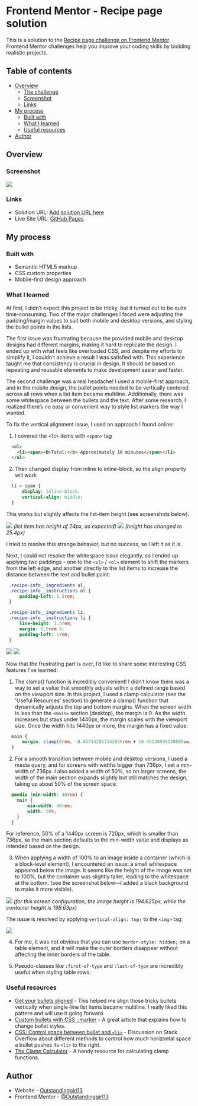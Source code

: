 # Frontend Mentor - Recipe page solution

This is a solution to the [Recipe page challenge on Frontend Mentor](https://www.frontendmentor.io/challenges/recipe-page-KiTsR8QQKm). Frontend Mentor challenges help you improve your coding skills by building realistic projects. 

## Table of contents

- [Overview](#overview)
  - [The challenge](#the-challenge)
  - [Screenshot](#screenshot)
  - [Links](#links)
- [My process](#my-process)
  - [Built with](#built-with)
  - [What I learned](#what-i-learned)
  - [Useful resources](#useful-resources)
- [Author](#author)

## Overview

### Screenshot

![](./screenshots/desktop-screenshot.png)

### Links

- Solution URL: [Add solution URL here](https://your-solution-url.com)
- Live Site URL: [GitHub Pages](https://outstandinggirl13.github.io/recipe-page-main/)

## My process

### Built with

- Semantic HTML5 markup
- CSS custom properties
- Mobile-first design approach

### What I learned

At first, I didn’t expect this project to be tricky, but it turned out to be quite time-consuming. Two of the major challenges I faced were adjusting the padding/margin values to suit both mobile and desktop versions, and styling the bullet points in the lists.

The first issue was frustrating because the provided mobile and desktop designs had different margins, making it hard to replicate the design. I ended up with what feels like overloaded CSS, and despite my efforts to simplify it, I couldn’t achieve a result I was satisfied with. This experience taught me that consistency is crucial in design. It should be based on repeating and reusable elements to make development easier and faster.

The second challenge was a real headache! I used a mobile-first approach, and in the mobile design, the bullet points needed to be vertically centered across all rows when a list item became multiline. Additionally, there was some whitespace between the bullets and the text. After some research, I realized there’s no easy or convenient way to style list markers the way I wanted.

To fix the vertical alignment issue, I used an approach I found online:
1. I covered the `<li>` items with `<span>` tag
```html
  <ul>
    <li><span><b>Total:</b> Approximately 10 minutes</span></li>
  </ul>
```
2. Then changed display from inline to inline-block, so the align property will work
```css
  li > span {
      display: inline-block;
      vertical-align: middle;
  }
```
This works but slightly affects the list-item height (see screenshots below).

![](./screenshots/marker-issue-1.PNG)
*(list item has height of 24px, as expected)*
![](./screenshots/marker-issue-2.PNG)
*(height has changed to 25.4px)*

 I tried to resolve this strange behavior, but no success, so I left it as it is.

 Next, I could not resolve the whitespace issue elegantly, so I ended up applying two paddings - one to the `<ul>` / `<ol>` element to shift the markers from the left edge, and another directly to the list items to increase the distance between the text and bullet point:

 ```css
  .recipe-info__ingredients ul,
  .recipe-info__instructions ol {
      padding-left: 1.5rem;
  }

  .recipe-info__ingredients li,
  .recipe-info__instructions li {
      line-height: 1.5rem;
      margin: 0.5rem 0;
      padding-left: 1rem;
  }
 ```
![](./screenshots/marker-issue-3.PNG)
![](./screenshots/marker-issue-4.PNG)

Now that the frustrating part is over, I’d like to share some interesting CSS features I’ve learned:

1. The clamp() function is incredibly convenient! I didn’t know there was a way to set a value that smoothly adjusts within a defined range based on the viewport size. In this project, I used a clamp calculator (see the 'Useful Resources' section) to generate a clamp() function that dynamically adjusts the top and bottom margins. When the screen width is less than the `<main>` section (desktop), the margin is 0. As the width increases but stays under 1440px, the margin scales with the viewport size. Once the width hits 1440px or more, the margin has a fixed value:

```css
  main {
      margin: clamp(0rem, -8.857142857142856rem + 18.45238095238095vw, 7.75rem) auto;
  }
```

2. For a smooth transition between mobile and desktop versions, I used a media query, and for screens with widths bigger than 736px, I set a min-width of 736px. I also added a width of 50%, so on larger screens, the width of the main section expands slightly but still matches the design, taking up about 50% of the screen space.
```css
  @media (min-width: 48rem) {
    main {
        min-width: 46rem;
        width: 50%;
    }
  }
```
For reference, 50% of a 1440px screen is 720px, which is smaller than 736px, so the main section defaults to the min-width value and displays as intended based on the design.

3. When applying a width of 100% to an image inside a container (which is a block-level element), I encountered an issue: a small whitespace appeared below the image. It seems like the height of the image was set to 100%, but the container was slightly taller, leading to the whitespace at the bottom. (see the screenshot below—I added a black background to make it more visible).

![](./screenshots/image-issue-1.PNG)
*(for this screen configuration, the image height is 194.625px, while the container height is 198.63px)*

The issue is resolved by applying `vertical-align: top;` to the `<img>` tag:

![](./screenshots/image-issue-2.PNG)

4. For me, it was not obvious that you can use `border-style: hidden;` on a table element, and it will make the outer borders disappear without affecting the inner borders of the table.

5. Pseudo-classes like `:first-of-type` and `:last-of-type` are incredibly useful when styling table rows.


### Useful resources

- [Get your bullets aligned](https://idkshite.com/posts/vertical-center-bullet) - This helped me align those tricky bullets vertically when single-line list items became multiline. I really liked this pattern and will use it going forward.
- [Custom bullets with CSS ::marker](https://web.dev/articles/css-marker-pseudo-element) - A great article that explains how to change bullet styles.
- [CSS: Control space between bullet and `<li>`](https://stackoverflow.com/questions/4373046/css-control-space-between-bullet-and-li) - Discussion on Stack Overflow about different methods to control how much horizontal space a bullet pushes its `<li>` to the right.
- [The Clamp Calculator](https://royalfig.github.io/fluid-typography-calculator/) - A handy resource for calculating clamp functions.

## Author

- Website - [Outstandinggirl13](https://github.com/Outstandinggirl13)
- Frontend Mentor - [@Outstandinggirl13](https://www.frontendmentor.io/profile/Outstandinggirl13)